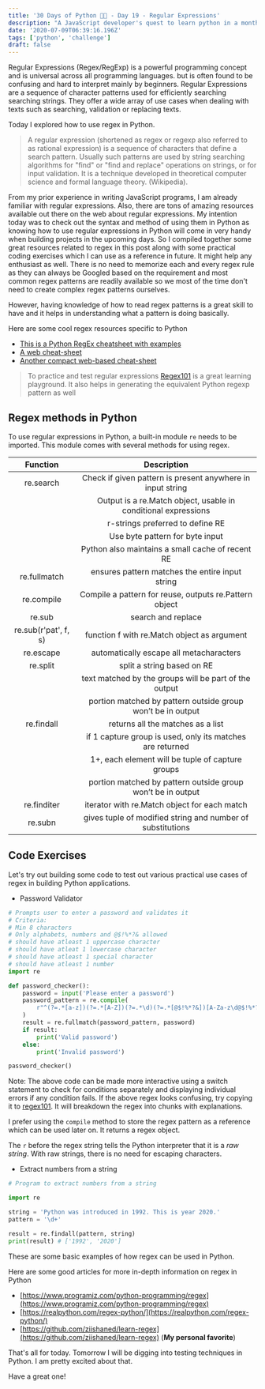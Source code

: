 ```yaml
---
title: '30 Days of Python 👨‍💻 - Day 19 - Regular Expressions'
description: "A JavaScript developer's quest to learn python in a month."
date: '2020-07-09T06:39:16.196Z'
tags: ['python', 'challenge']
draft: false
---
```


Regular Expressions (Regex/RegExp) is a powerful programming concept and is universal across all programming languages. but is often found to be confusing and hard to interpret mainly by beginners. Regular Expressions are a sequence of character patterns used for efficiently searching searching strings. They offer a wide array of use cases when dealing with texts such as searching, validation or replacing texts.

Today I explored how to use regex in Python. 

> A regular expression (shortened as regex or regexp also referred to as rational expression) is a sequence of characters that define a search pattern. Usually such patterns are used by string searching algorithms for "find" or "find and replace" operations on strings, or for input validation. It is a technique developed in theoretical computer science and formal language theory. (Wikipedia).

From my prior experience in writing JavaScript programs, I am already familiar with regular expressions. Also, there are tons of amazing resources available out there on the web about regular expressions. My intention today was to check out the syntax and method of using them in Python as knowing how to use regular expressions in Python will come in very handy when building projects in the upcoming days. So I compiled together some great resources related to regex in this post along with some practical coding exercises which I can use as a reference in future. It might help any enthusiast as well. There is no need to memorize each and every regex rule as they can always be Googled based on the requirement and most common regex patterns are readily available so we most of the time don't need to create complex regex patterns ourselves. 

However, having knowledge of how to read regex patterns is a great skill to have and it helps in understanding what a pattern is doing basically. 

Here are some cool regex resources specific to Python

- [This is a Python RegEx cheatsheet with examples](https://www.activestate.com/wp-content/uploads/2020/03/Python-RegEx-Cheatsheet.pdf)
- [A web cheat-sheet](https://www.shortcutfoo.com/app/dojos/python-regex/cheatsheet)
- [Another compact web-based cheat-sheet](https://www.debuggex.com/cheatsheet/regex/python)

> To practice and test regular expressions [Regex101](https://regex101.com/) is a great learning playground. It also helps in generating the equivalent Python regexp pattern as well

## Regex methods in Python

To use regular expressions in Python, a built-in module `re` needs to be imported. This module comes with several methods for using regex.


|       Function       |                           Description                          |
|:--------------------:|:--------------------------------------------------------------:|
| re.search            | Check if given pattern is present anywhere in input string     |
|                      | Output is a re.Match object, usable in conditional expressions |
|                      | r-strings preferred to define RE                               |
|                      | Use byte pattern for byte input                                |
|                      | Python also maintains a small cache of recent RE               |
| re.fullmatch         | ensures pattern matches the entire input string                |
| re.compile           | Compile a pattern for reuse, outputs re.Pattern object         |
| re.sub               | search and replace                                             |
| re.sub(r'pat', f, s) | function f with re.Match object as argument                    |
| re.escape            | automatically escape all metacharacters                        |
| re.split             | split a string based on RE                                     |
|                      | text matched by the groups will be part of the output          |
|                      | portion matched by pattern outside group won’t be in output    |
| re.findall           | returns all the matches as a list                              |
|                      | if 1 capture group is used, only its matches are returned      |
|                      | 1+, each element will be tuple of capture groups               |
|                      | portion matched by pattern outside group won’t be in output    |
| re.finditer          | iterator with re.Match object for each match                   |
| re.subn              | gives tuple of modified string and number of substitutions     |


## Code Exercises

Let's try out building some code to test out various practical use cases of regex in building Python applications.

- Password Validator

```python
# Prompts user to enter a password and validates it
# Criteria:
# Min 8 characters
# Only alphabets, numbers and @$!%*?& allowed
# should have atleast 1 uppercase character
# should have atleat 1 lowercase character
# should have atleast 1 special character
# should have atleast 1 number
import re

def password_checker():
    password = input('Please enter a password')
    password_pattern = re.compile(
        r"^(?=.*[a-z])(?=.*[A-Z])(?=.*\d)(?=.*[@$!%*?&])[A-Za-z\d@$!%*?&]{8,}$"
    )
    result = re.fullmatch(password_pattern, password)
    if result:
        print('Valid password')
    else:
        print('Invalid password')

password_checker()
```

Note: The above code can be made more interactive using a switch statement to check for conditions separately and displaying individual errors if any condition fails. If the above regex looks confusing, try copying it to  [regex101](https://regex101.com). It will breakdown the regex into chunks with explanations.

I prefer using the `compile` method to store the regex pattern as a reference which can be used later on. It returns a regex object.

The `r` before the regex string tells the Python interpreter that it is a *raw string*. With raw strings, there is no need for escaping characters.

- Extract numbers from a string

```python
# Program to extract numbers from a string

import re

string = 'Python was introduced in 1992. This is year 2020.'
pattern = '\d+'

result = re.findall(pattern, string)
print(result) # ['1992', '2020']
```

These are some basic examples of how regex can be used in Python.

Here are some good articles for more in-depth information on regex in Python

- [https://www.programiz.com/python-programming/regex](https://www.programiz.com/python-programming/regex)
- [https://realpython.com/regex-python/](https://realpython.com/regex-python/)
- [https://github.com/ziishaned/learn-regex](https://github.com/ziishaned/learn-regex) (**My personal favorite**)

That's all for today. Tomorrow I will be digging into testing techniques in Python. I am pretty excited about that.

Have a great one!